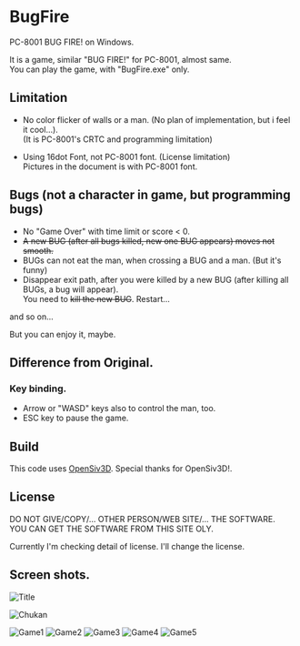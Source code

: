# BugFire
PC-8001 BUG FIRE! on Windows.

It is a game, similar "BUG FIRE!" for PC-8001, almost same.  
You can play the game, with "BugFire.exe" only.

## Limitation
- No color flicker of walls or a man. (No plan of implementation, but i feel it cool...).  
(It is PC-8001's CRTC and programming limitation)

- Using 16dot Font, not PC-8001 font. (License limitation)  
Pictures in the document is with PC-8001 font.

## Bugs (not a character in game, but programming bugs)
- No "Game Over" with time limit or score < 0.  
- ~~A new BUG (after all bugs killed, new one BUG appears) moves not smooth.~~
- BUGs can not eat the man, when crossing a BUG and a man.
(But it's funny)
- Disappear exit path, after you were killed by a new BUG (after killing all BUGs, a bug will appear).  
  You need to ~~kill the new BUG~~. Restart...

and so on...

But you can enjoy it, maybe.

## Difference from Original.
### Key binding.  
* Arrow or "WASD" keys also to control the man, too.  
* ESC key to pause the game.

## Build
This code uses [OpenSiv3D](https://siv3d.github.io/).
Special thanks for OpenSiv3D!.

## License
DO NOT GIVE/COPY/... OTHER PERSON/WEB SITE/... THE SOFTWARE.  
YOU CAN GET THE SOFTWARE FROM THIS SITE OLY.   

Currently I'm checking detail of license.
I'll change the license.

## Screen shots.
![Title](Pic/01Title.png)

![Chukan](Pic/02Chukan.png)

![Game1](Pic/Game1.png)
![Game2](Pic/Game2.png)
![Game3](Pic/Game3.png)
![Game4](Pic/Game4.png)
![Game5](Pic/Game5.png)





